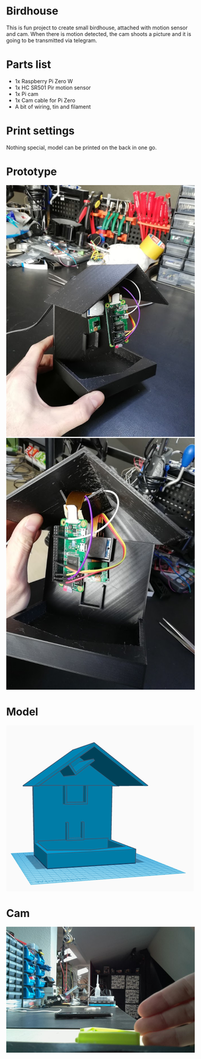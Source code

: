 # Birdhouse

This is fun project to create small birdhouse, attached with motion sensor and
cam. When there is motion detected, the cam shoots a picture and it is going to
be transmitted via telegram.

# Parts list

- 1x Raspberry Pi Zero W
- 1x HC SR501 Pir motion sensor
- 1x Pi cam
- 1x Cam cable for Pi Zero
- A bit of wiring, tin and filament

# Print settings

Nothing special, model can be printed on the back in one go.

# Prototype

![Prototype 1](pictures/prototype1.jpg?raw=true "Prototype 1")
![Prototype 2](pictures/prototype2.jpg?raw=true "Prototype 2")

# Model

![Model](pictures/3dmodel.png?raw=true "Model")

# Cam

![Cam](pictures/cam1.jpg?raw=true "Cam")

